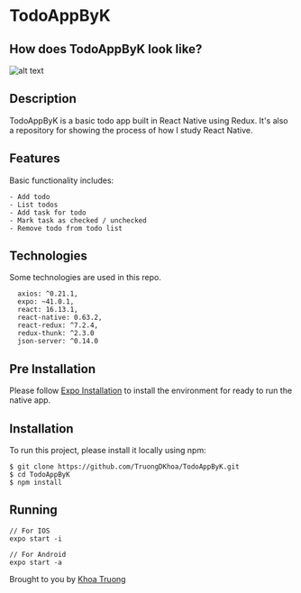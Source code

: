 TodoAppByK
======================================================

## How does TodoAppByK look like?
![alt text](https://media.giphy.com/media/L1BLqfC4ZWXmmiXkVG/giphy.gif)

## Description
TodoAppByK is a basic todo app built in React Native using Redux. It's also a repository for showing the process of how I study React Native.

## Features
Basic functionality includes:
```
- Add todo
- List todos
- Add task for todo
- Mark task as checked / unchecked 
- Remove todo from todo list
```

## Technologies
Some technologies are used in this repo.
```
  axios: ^0.21.1,
  expo: ~41.0.1,
  react: 16.13.1,
  react-native: 0.63.2,
  react-redux: ^7.2.4,
  redux-thunk: ^2.3.0
  json-server: ^0.14.0
```

## Pre Installation
Please follow [Expo Installation](https://docs.expo.io/get-started/installation/) to install the environment for ready to run the native app.

## Installation
To run this project, please install it locally using npm:

```
$ git clone https://github.com/TruongDKhoa/TodoAppByK.git
$ cd TodoAppByK
$ npm install
```

## Running

```
// For IOS
expo start -i

// For Android
expo start -a
```

Brought to you by [Khoa Truong](https://github.com/TruongDKhoa)
